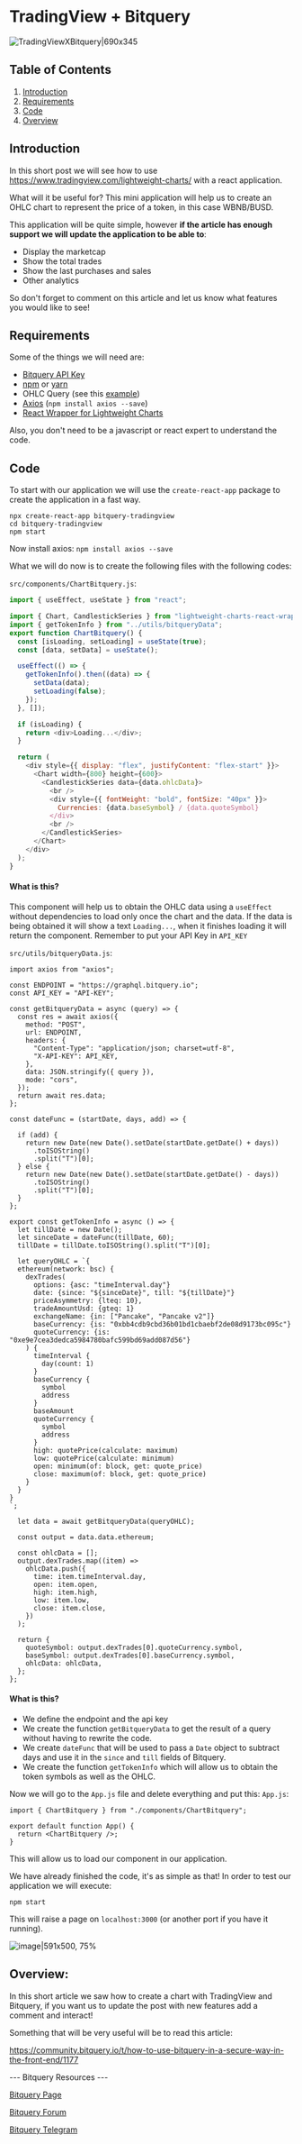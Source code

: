 # TradingView + Bitquery

![TradingViewXBitquery|690x345](https://global.discourse-cdn.com/standard11/uploads/bitquery/original/1X/3d4c3b18a61e9e8404ad5b631e0ac07edc59b325.jpeg)

## Table of Contents

1. [Introduction](#introduction)
2. [Requirements](#requirements)
3. [Code](#code)
4. [Overview](#overview)

## Introduction

In this short post we will see how to use https://www.tradingview.com/lightweight-charts/ with a react application.

What will it be useful for? This mini application will help us to create an OHLC chart to represent the price of a token, in this case WBNB/BUSD.

This application will be quite simple, however **if the article has enough support we will update the application to be able to**:

- Display the marketcap
- Show the total trades
- Show the last purchases and sales
- Other analytics

So don't forget to comment on this article and let us know what features you would like to see!

## Requirements

Some of the things we will need are:

- [Bitquery API Key](https://community.bitquery.io/t/sign-up-on-bitquery-and-get-api-key/1161)
- [npm](https://docs.npmjs.com/downloading-and-installing-node-js-and-npm) or [yarn](https://classic.yarnpkg.com/lang/en/docs/install/#windows-stable)
- OHLC Query (see this [example](https://graphql.bitquery.io/ide/OHLC-Day-w-Filters--BSC))
- [Axios](https://github.com/axios/axios) (`npm install axios --save`)
- [React Wrapper for Lightweight Charts](https://github.com/trash-and-fire/lightweight-charts-react-wrapper)

Also, you don't need to be a javascript or react expert to understand the code.

## Code

To start with our application we will use the `create-react-app` package to create the application in a fast way.

```
npx create-react-app bitquery-tradingview
cd bitquery-tradingview
npm start
```

Now install axios:
`npm install axios --save`

What we will do now is to create the following files with the following codes:

`src/components/ChartBitquery.js`:

```javascript
import { useEffect, useState } from "react";

import { Chart, CandlestickSeries } from "lightweight-charts-react-wrapper";
import { getTokenInfo } from "../utils/bitqueryData";
export function ChartBitquery() {
  const [isLoading, setLoading] = useState(true);
  const [data, setData] = useState();

  useEffect(() => {
    getTokenInfo().then((data) => {
      setData(data);
      setLoading(false);
    });
  }, []);

  if (isLoading) {
    return <div>Loading...</div>;
  }

  return (
    <div style={{ display: "flex", justifyContent: "flex-start" }}>
      <Chart width={800} height={600}>
        <CandlestickSeries data={data.ohlcData}>
          <br />
          <div style={{ fontWeight: "bold", fontSize: "40px" }}>
            Currencies: {data.baseSymbol} / {data.quoteSymbol}
          </div>
          <br />
        </CandlestickSeries>
      </Chart>
    </div>
  );
}
```

#### What is this?

This component will help us to obtain the OHLC data using a `useEffect` without dependencies to load only once the chart and the data. If the data is being obtained it will show a text `Loading...`, when it finishes loading it will return the component.
Remember to put your API Key in `API_KEY`

`src/utils/bitqueryData.js`:

```
import axios from "axios";

const ENDPOINT = "https://graphql.bitquery.io";
const API_KEY = "API-KEY";

const getBitqueryData = async (query) => {
  const res = await axios({
    method: "POST",
    url: ENDPOINT,
    headers: {
      "Content-Type": "application/json; charset=utf-8",
      "X-API-KEY": API_KEY,
    },
    data: JSON.stringify({ query }),
    mode: "cors",
  });
  return await res.data;
};

const dateFunc = (startDate, days, add) => {

  if (add) {
    return new Date(new Date().setDate(startDate.getDate() + days))
      .toISOString()
      .split("T")[0];
  } else {
    return new Date(new Date().setDate(startDate.getDate() - days))
      .toISOString()
      .split("T")[0];
  }
};

export const getTokenInfo = async () => {
  let tillDate = new Date();
  let sinceDate = dateFunc(tillDate, 60);
  tillDate = tillDate.toISOString().split("T")[0];

  let queryOHLC = `{
  ethereum(network: bsc) {
    dexTrades(
      options: {asc: "timeInterval.day"}
      date: {since: "${sinceDate}", till: "${tillDate}"}
      priceAsymmetry: {lteq: 10},
      tradeAmountUsd: {gteq: 1}
      exchangeName: {in: ["Pancake", "Pancake v2"]}
      baseCurrency: {is: "0xbb4cdb9cbd36b01bd1cbaebf2de08d9173bc095c"}
      quoteCurrency: {is: "0xe9e7cea3dedca5984780bafc599bd69add087d56"}
    ) {
      timeInterval {
        day(count: 1)
      }
      baseCurrency {
        symbol
        address
      }
      baseAmount
      quoteCurrency {
        symbol
        address
      }
      high: quotePrice(calculate: maximum)
      low: quotePrice(calculate: minimum)
      open: minimum(of: block, get: quote_price)
      close: maximum(of: block, get: quote_price)
    }
  }
}
`;

  let data = await getBitqueryData(queryOHLC);

  const output = data.data.ethereum;

  const ohlcData = [];
  output.dexTrades.map((item) =>
    ohlcData.push({
      time: item.timeInterval.day,
      open: item.open,
      high: item.high,
      low: item.low,
      close: item.close,
    })
  );

  return {
    quoteSymbol: output.dexTrades[0].quoteCurrency.symbol,
    baseSymbol: output.dexTrades[0].baseCurrency.symbol,
    ohlcData: ohlcData,
  };
};
```

#### What is this?

- We define the endpoint and the api key
- We create the function `getBitqueryData` to get the result of a query without having to rewrite the code.
- We create `dateFunc` that will be used to pass a `Date` object to subtract days and use it in the `since` and `till` fields of Bitquery.
- We create the function `getTokenInfo` which will allow us to obtain the token symbols as well as the OHLC.

Now we will go to the `App.js` file and delete everything and put this:
`App.js`:

```
import { ChartBitquery } from "./components/ChartBitquery";

export default function App() {
  return <ChartBitquery />;
}
```

This will allow us to load our component in our application.

We have already finished the code, it's as simple as that!
In order to test our application we will execute:

`npm start`

This will raise a page on `localhost:3000` (or another port if you have it running).

![image|591x500, 75%](https://global.discourse-cdn.com/standard11/uploads/bitquery/original/1X/3db67c983ab20b5232232f9b8b352457ab7df4e5.png)

## Overview:

In this short article we saw how to create a chart with TradingView and Bitquery, if you want us to update the post with new features add a comment and interact!

Something that will be very useful will be to read this article:

https://community.bitquery.io/t/how-to-use-bitquery-in-a-secure-way-in-the-front-end/1177

--- Bitquery Resources ---

[Bitquery Page](https://bitquery.io/)

[Bitquery Forum](https://community.bitquery.io/)

[Bitquery Telegram](https://t.me/Bloxy_info)
